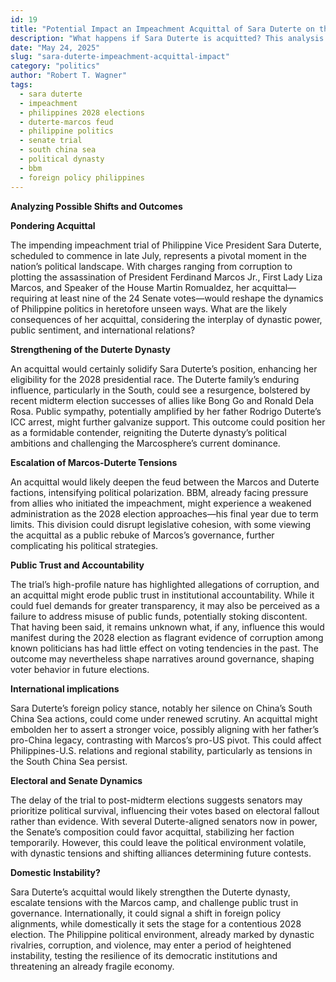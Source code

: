 ```yaml
---
id: 19
title: "Potential Impact an Impeachment Acquittal of Sara Duterte on the Philippine Political Environment"
description: "What happens if Sara Duterte is acquitted? This analysis explores the potential impact on the Duterte dynasty, Marcos rivalry, public trust, and foreign policy."
date: "May 24, 2025"
slug: "sara-duterte-impeachment-acquittal-impact"
category: "politics"
author: "Robert T. Wagner"
tags:
  - sara duterte
  - impeachment
  - philippines 2028 elections
  - duterte-marcos feud
  - philippine politics
  - senate trial
  - south china sea
  - political dynasty
  - bbm
  - foreign policy philippines
---
```


**Analyzing Possible Shifts and Outcomes**

**Pondering Acquittal**

The impending impeachment trial of Philippine Vice President Sara Duterte, scheduled to commence in late July, represents a pivotal moment in the nation’s political landscape. With charges ranging from corruption to plotting the assassination of President Ferdinand Marcos Jr., First Lady Liza Marcos, and Speaker of the House Martin Romualdez, her acquittal—requiring at least nine of the 24 Senate votes—would reshape the dynamics of Philippine politics in heretofore unseen ways. What are the likely consequences of her acquittal, considering the interplay of dynastic power, public sentiment, and international relations?

**Strengthening of the Duterte Dynasty**

An acquittal would certainly solidify Sara Duterte’s position, enhancing her eligibility for the 2028 presidential race. The Duterte family’s enduring influence, particularly in the South, could see a resurgence, bolstered by recent midterm election successes of allies like Bong Go and Ronald Dela Rosa. Public sympathy, potentially amplified by her father Rodrigo Duterte’s ICC arrest, might further galvanize support. This outcome could position her as a formidable contender, reigniting the Duterte dynasty’s political ambitions and challenging the Marcosphere’s current dominance.

**Escalation of Marcos-Duterte Tensions**

An acquittal would likely deepen the feud between the Marcos and Duterte factions, intensifying political polarization. BBM, already facing pressure from allies who initiated the impeachment, might experience a weakened administration as the 2028 election approaches—his final year due to term limits. This division could disrupt legislative cohesion, with some viewing the acquittal as a public rebuke of Marcos’s governance, further complicating his political strategies.

**Public Trust and Accountability**

The trial’s high-profile nature has highlighted allegations of corruption, and an acquittal might erode public trust in institutional accountability. While it could fuel demands for greater transparency, it may also be perceived as a failure to address misuse of public funds, potentially stoking discontent. That having been said, it remains unknown what, if any, influence this would manifest during the 2028 election as flagrant evidence of corruption among known politicians has had little effect on voting tendencies in the past. The outcome may nevertheless shape narratives around governance, shaping voter behavior in future elections.

**International implications**

Sara Duterte’s foreign policy stance, notably her silence on China’s South China Sea actions, could come under renewed scrutiny. An acquittal might embolden her to assert a stronger voice, possibly aligning with her father’s pro-China legacy, contrasting with Marcos’s pro-US pivot. This could affect Philippines-U.S. relations and regional stability, particularly as tensions in the South China Sea persist.

**Electoral and Senate Dynamics**

The delay of the trial to post-midterm elections suggests senators may prioritize political survival, influencing their votes based on electoral fallout rather than evidence. With several Duterte-aligned senators now in power, the Senate’s composition could favor acquittal, stabilizing her faction temporarily. However, this could leave the political environment volatile, with dynastic tensions and shifting alliances determining future contests.

**Domestic Instability?**

Sara Duterte’s acquittal would likely strengthen the Duterte dynasty, escalate tensions with the Marcos camp, and challenge public trust in governance. Internationally, it could signal a shift in foreign policy alignments, while domestically it sets the stage for a contentious 2028 election. The Philippine political environment, already marked by dynastic rivalries, corruption, and violence, may enter a period of heightened instability, testing the resilience of its democratic institutions and threatening an already fragile economy.
